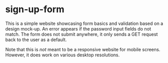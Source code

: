 # sign-up-form

This is a simple website showcasing form basics and validation based on a design mock-up. An error appears if the password input fields do not match. The form does not submit anywhere, it only sends a GET request back to the user as a default.

Note that this is *not* meant to be a responsive website for mobile screens. However, it does work on various desktop resolutions.
